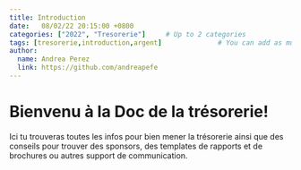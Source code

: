 ```yaml
---
title: Introduction
date:   08/02/22 20:15:00 +0800
categories: ["2022", "Tresorerie"]     # Up to 2 categories
tags: [tresorerie,introduction,argent]              # You can add as much tags as you wish (but dont abuse)
author:
  name: Andrea Perez
  link: https://github.com/andreapefe
---
```


# Bienvenu à la Doc de la trésorerie!
Ici tu trouveras toutes les infos pour bien mener la trésorerie ainsi que des conseils pour trouver des sponsors, des templates de rapports et de brochures ou autres support de communication. 
